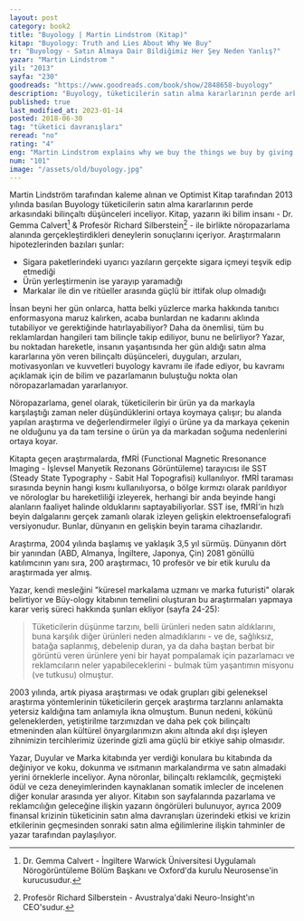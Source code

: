 ```yaml
---
layout: post
category: book2
title: "Buyology | Martin Lindstrom (Kitap)"
kitap: "Buyology: Truth and Lies About Why We Buy"
tr: "Buyology - Satın Almaya Dair Bildiğimiz Her Şey Neden Yanlış?"
yazar: "Martin Lindstrom "
yil: "2013"
sayfa: "230"
goodreads: "https://www.goodreads.com/book/show/2848658-buyology"
description: "Buyology, tüketicilerin satın alma kararlarının perde arkasındaki bilinçaltı düşünceleri inceliyor."
published: true
last_modified_at: 2023-01-14
posted: 2018-06-30
tag: "tüketici davranışları"
reread: "no"
rating: "4"
eng: "Martin Lindstrom explains why we buy the things we buy by giving examples and sharing results from neuropsychology researches."
num: "101"
image: "/assets/old/buyology.jpg"
---
```


Martin Lindström tarafından kaleme alınan ve Optimist Kitap tarafından 2013 yılında basılan Buyology tüketicilerin satın alma kararlarının perde arkasındaki bilinçaltı düşünceleri inceliyor. Kitap, yazarın iki bilim insanı - Dr. Gemma Calvert[^1] & Profesör Richard Silberstein[^2] - ile birlikte nöropazarlama alanında gerçekleştirdikleri deneylerin sonuçlarını içeriyor. Araştırmaların hipotezlerinden bazıları şunlar:

- Sigara paketlerindeki uyarıcı yazıların gerçekte sigara içmeyi teşvik edip etmediği
- Ürün yerleştirmenin ise yarayıp yaramadığı
- Markalar ile din ve ritüeller arasında güçlü bir ittifak olup olmadığı

İnsan beyni her gün onlarca, hatta belki yüzlerce marka hakkında tanıtıcı enformasyona maruz kalırken, acaba bunlardan ne kadarını aklında tutabiliyor ve gerektiğinde hatırlayabiliyor? Daha da önemlisi, tüm bu reklamlardan hangileri tam bilinçle takip ediliyor, bunu ne belirliyor? Yazar, bu noktadan hareketle, insanın yaşantısında her gün aldığı satın alma kararlarına yön veren bilinçaltı düşünceleri, duyguları, arzuları, motivasyonları ve kuvvetleri buyology kavramı ile ifade ediyor, bu kavramı açıklamak için de bilim ve pazarlamanın buluştuğu nokta olan nöropazarlamadan yararlanıyor.

Nöropazarlama, genel olarak, tüketicilerin bir ürün ya da markayla karşılaştığı zaman neler düşündüklerini ortaya koymaya çalışır; bu alanda yapılan araştırma ve değerlendirmeler ilgiyi o ürüne ya da markaya çekenin ne olduğunu ya da tam tersine o ürün ya da markadan soğuma nedenlerini ortaya koyar.

Kitapta geçen araştırmalarda, fMRİ (Functional Magnetic Rresonance Imaging - İşlevsel Manyetik Rezonans Görüntüleme) tarayıcısı ile SST (Steady State Typography - Sabit Hal Topografisi) kullanılıyor. fMRİ taraması sırasında beynin hangi kısmı kullanılıyorsa, o bölge kırmızı olarak parıldıyor ve nörologlar bu hareketliliği izleyerek, herhangi bir anda beyinde hangi alanların faaliyet halinde olduklarını saptayabiliyorlar. SST ise, fMRİ'in hızlı beyin dalgalarını gerçek zamanlı olarak izleyen gelişkin elektroensefalografi versiyonudur. Bunlar, dünyanın en gelişkin beyin tarama cihazlarıdır.

Araştırma, 2004 yılında başlamış ve yaklaşık 3,5 yıl sürmüş. Dünyanın dört bir yanından (ABD, Almanya, İngiltere, Japonya, Çin) 2081 gönüllü katılımcının yanı sıra, 200 araştırmacı, 10 profesör ve bir etik kurulu da araştırmada yer almış.

Yazar, kendi mesleğini "küresel markalama uzmanı ve marka futuristi" olarak belirtiyor ve Büy-ology kitabının temelini oluşturan bu araştırmaları yapmaya karar veriş süreci hakkında şunları ekliyor (sayfa 24-25):

> Tüketicilerin düşünme tarzını, belli ürünleri neden satın aldıklarını, buna karşılık diğer ürünleri neden almadıklarını - ve de, sağlıksız, batağa saplanmış, debelenip duran, ya da daha baştan berbat bir görüntü veren ürünlere yeni bir hayat pompalamak için pazarlamacı ve reklamcıların neler yapabileceklerini - bulmak tüm yaşantımın misyonu (ve tutkusu) olmuştur.

2003 yılında, artık piyasa araştırması ve odak grupları gibi geleneksel araştırma yöntemlerinin tüketicilerin gerçek araştırma tarzlarını anlamakta yetersiz kaldığına tam anlamıyla ikna olmuştum. Bunun nedeni, kökünü geleneklerden, yetiştirilme tarzımızdan ve daha pek çok bilinçaltı etmeninden alan kültürel önyargılarımızın akını altında akıl dışı işleyen zihnimizin tercihlerimiz üzerinde gizli ama güçlü bir etkiye sahip olmasıdır.

Yazar, Duyular ve Marka kitabında yer verdiği konulara bu kitabında da değiniyor ve koku, dokunma ve ısıtmanın markalandırma ve satın almadaki yerini örneklerle inceliyor. Ayna nöronlar, bilinçaltı reklamcılık, geçmişteki ödül ve ceza deneyimlerinden kaynaklanan somatik imlecler de incelenen diğer konular arasında yer alıyor. Kitabın son sayfalarında pazarlama ve reklamcılığın geleceğine ilişkin yazarın öngörüleri bulunuyor, ayrıca 2009 finansal krizinin tüketicinin satın alma davranışları üzerindeki etkisi ve krizin etkilerinin geçmesinden sonraki satın alma eğilimlerine ilişkin tahminler de yazar tarafından paylaşılıyor.

[^1]: Dr. Gemma Calvert - İngiltere Warwick Üniversitesi Uygulamalı Nörogörüntüleme Bölüm Başkanı ve Oxford'da kurulu Neurosense'in kurucusudur.
[^2]: Profesör Richard Silberstein - Avustralya'daki Neuro-Insight'ın CEO'sudur.
